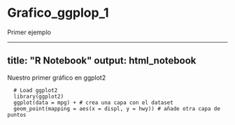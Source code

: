 # Grafico_ggplop_1
Primer ejemplo

---
title: "R Notebook"
output: html_notebook
---

Nuestro primer gráfico en ggplot2

```{r}
  # Load ggplot2
  library(ggplot2)
  ggplot(data = mpg) + # crea una capa con el dataset
  geom_point(mapping = aes(x = displ, y = hwy)) # añade otra capa de puntos
```
